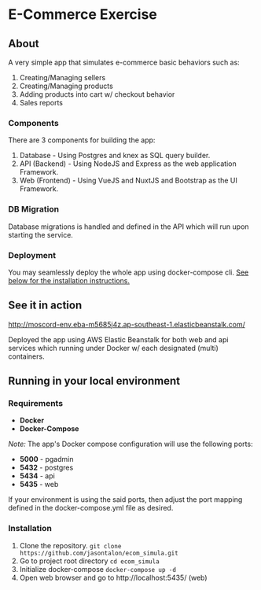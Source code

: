 # E-Commerce Exercise

## About
A very simple app that simulates e-commerce basic behaviors such as:
1. Creating/Managing sellers
2. Creating/Managing products
3. Adding products into cart w/ checkout behavior
4. Sales reports

### Components
There are 3 components for building the app:
1. Database - Using Postgres and knex as SQL query builder.
2. API (Backend) - Using NodeJS and Express as the web application Framework.
3. Web (Frontend) - Using VueJS and NuxtJS and Bootstrap as the UI Framework.

### DB Migration
Database migrations is handled and defined in the API which will run upon starting the service.

### Deployment
You may seamlessly deploy the whole app using docker-compose cli. [See below for the installation instructions.](#Installation)

## See it in action
http://moscord-env.eba-m5685j4z.ap-southeast-1.elasticbeanstalk.com/

Deployed the app using AWS Elastic Beanstalk for both web and api services which running under Docker w/ each designated (multi) containers.

## Running in your local environment
### Requirements
- **Docker**
- **Docker-Compose**

*Note:* The app's Docker compose configuration will use the following ports:
- **5000** - pgadmin
- **5432** - postgres
- **5434** - api
- **5435** - web

If your environment is using the said ports, then adjust the port mapping defined in the docker-compose.yml file as desired.
### Installation

 1. Clone the repository. 
	`git clone https://github.com/jasontalon/ecom_simula.git`
 2. Go to project root directory
 `cd ecom_simula`
 3. Initialize docker-compose
 `docker-compose up -d`
 4. Open web browser and go to http://localhost:5435/ (web)

 
